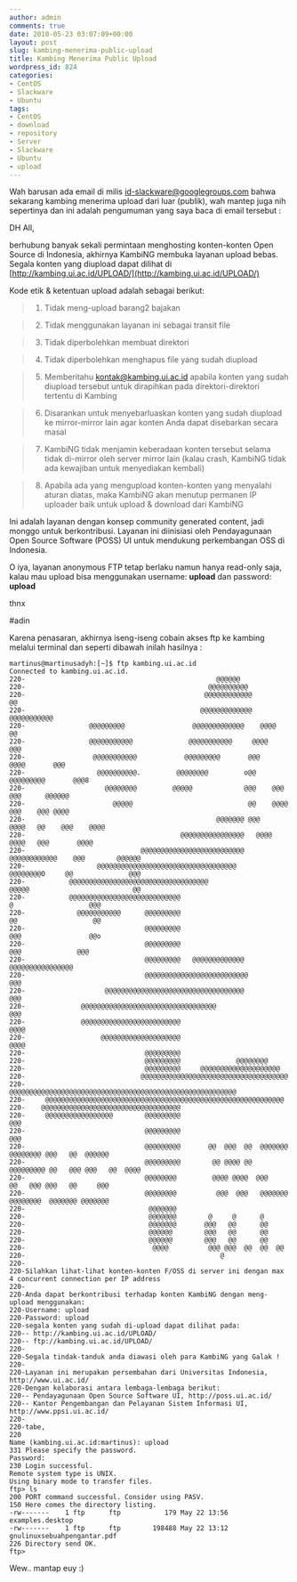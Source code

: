 ```yaml
---
author: admin
comments: true
date: 2010-05-23 03:07:09+00:00
layout: post
slug: kambing-menerima-public-upload
title: Kambing Menerima Public Upload
wordpress_id: 824
categories:
- CentOS
- Slackware
- Ubuntu
tags:
- CentOS
- download
- repository
- Server
- Slackware
- Ubuntu
- upload
---
```


Wah barusan ada email di milis [id-slackware@googlegroups.com](mailto:id-slackware@googlegroups.com) bahwa sekarang kambing menerima upload dari luar (publik), wah mantep juga nih sepertinya dan ini adalah pengumuman yang saya baca di email tersebut :


> 
DH All,

berhubung banyak sekali permintaan menghosting konten-konten Open Source di Indonesia, akhirnya KambiNG membuka layanan upload bebas. Segala konten yang diupload dapat dilihat di [http://kambing.ui.ac.id/UPLOAD/](http://kambing.ui.ac.id/UPLOAD/)

Kode etik & ketentuan upload adalah sebagai berikut:

> 
> 

>   1. Tidak meng-upload barang2 bajakan
> 

>   2. Tidak menggunakan layanan ini sebagai transit file
> 

>   3. Tidak diperbolehkan membuat direktori
> 

>   4. Tidak diperbolehkan menghapus file yang sudah diupload
> 

>   5. Memberitahu [kontak@kambing.ui.ac.id](mailto:kontak@kambing.ui.ac.id) apabila konten yang sudah diupload tersebut untuk dirapihkan pada direktori-direktori tertentu di Kambing
> 

>   6. Disarankan untuk menyebarluaskan konten yang sudah diupload ke mirror-mirror lain agar konten Anda dapat disebarkan secara masal
> 

>   7. KambiNG tidak menjamin keberadaan konten tersebut selama tidak di-mirror oleh server mirror lain (kalau crash, KambiNG tidak ada kewajiban untuk
menyediakan kembali)
> 

>   8. Apabila ada yang mengupload konten-konten yang menyalahi aturan diatas, maka KambiNG akan menutup permanen IP uploader baik untuk upload & download
dari KambiNG
> 

<!-- more -->
Ini adalah layanan dengan konsep community generated content, jadi monggo untuk berkontribusi. Layanan ini diinisiasi oleh Pendayagunaan Open Source Software (POSS) UI untuk mendukung perkembangan OSS di Indonesia.

O iya, layanan anonymous FTP tetap berlaku namun hanya read-only saja, kalau mau upload bisa menggunakan username: **upload** dan password: **upload**

thnx

#adin




Karena penasaran, akhirnya iseng-iseng cobain akses ftp ke kambing melalui terminal dan seperti dibawah inilah hasilnya :

    
    
    martinus@martinusadyh:[~]$ ftp kambing.ui.ac.id
    Connected to kambing.ui.ac.id.
    220-                                                @@@@@@                                              
    220-                                              @@@@@@@@@@                                            
    220-                                             @@@@@@@@@@@@          @@                               
    220-                                            @@@@@@@@@@@@@     @@@@@@@@@@@                           
    220-                @@@@@@@@@                 @@@@@@@@@@@@@    @@@@           @@                        
    220-                @@@@@@@@@@@              @@@@@@@@@@@     @@@@              @@@                      
    220-                 @@@@@@@@@@@            @@@@@@@@@       @@@       @@@@       @@@                    
    220-                  @@@@@@@@@@.         @@@@@@@@         o@@     @@@@@@@@@       @@@8                 
    220-                    @@@@@@@@         @@@@@             @@@    @@@     @@@      @@@@@@               
    220-                      @@@@@                             @@    @@@@     @@@    @@@ @@@@              
    220-                                                @@@@@@@ @@@     @@@@   @@    @@@    @@@@            
    220-                                       @@@@@@@@@@@@@@@@   @@@@       @@@@   @@@       @@@@          
    220-                             @@@@@@@@@@@@@@@@@@@@@@@@@@    @@@@@@@@@@@@    @@@        @@@@@@        
    220-                  @@@@@@@@@@@@@@@@@@@@@@@@@@@@@@@@@@@        @@@@@@@@O     @@              @@@      
    220-           @@@@@@@@@@@@@@@@@@@@@@@@@@@@@@@@@@@                @@@@@                          @@     
    220-           @@@@@@@@@@@@@@@@@@@@@@@@@@@@                                  @                   @@@    
    220-             @@@@@@@@@@@      @@@@@@@@@                                  @@                   @@    
    220-                              @@@@@@@@@                                  @@@                 @@o    
    220-                              @@@@@@@@@                                   @@@              @@@      
    220-                              @@@@@@@@@   @@@@@@@@@@@@@                     @@@@@@@@@@@@@@@@        
    220-                              @@@@@@@@@@@@@@@@@@@@@@@@@@                        @@@                 
    220-                    @@@@@@@@@@@@@@@@@@@@@@@@@@@@@@@@@@@                        @@@                  
    220-              @@@@@@@@@@@@@@@@@@@@@@@@@@@@@@@@@@                              @@@                   
    220-              @@@@@@@@@@@@@@@@@@@@@@@@@                                    @@@@                     
    220-                   @@@@@@@@@@@@@@@@@@@@                                 @@@@                        
    220-                              @@@@@@@@@                                                             
    220-                              @@@@@@@@@              @@@@@@@@                                       
    220-                              @@@@@@@@@     @@@@@@@@@@@@@@@@@@@@                                    
    220-                             @@@@@@@@@@@@@@@@@@@@@@@@@@@@@@@@@@@@@                                  
    220-          @@@@@@@@@@@@@@@@@@@@@@@@@@@@@@@@@@@@@@@@@@@@@@@@@@@@@@@@@                                 
    220-     @@@@@@@@@@@@@@@@@@@@@@@@@@@@@@@@@@@@@@@@@@@@@@@@@@@@@@@@@@@@                                   
    220-    @@@@@@@@@@@@@@@@@@@@@@@@@@@@@@@@@@@                                                             
    220-     @@@@@@@@@@@@@@@@@        @@@@@@@@@                                  @@@                        
    220-                              @@@@@@@@@                                  @@@                        
    220-                              @@@@@@@@@       @@  @@@  @@  @@@@@@@  @@@@@@@@ @@@   @@  @@@@@@       
    220-                              @@@@@@@@@        @@ @@@@ @@ @@@@@@@@@ @@   @@@ @@@   @@  @@@@         
    220-                              @@@@@@@@         @@@@ @@@@  @@@       @@   @@@ @@@   @@     @@@       
    220-                              @@@@@@@@          @@@  @@@   @@@@@@@  @@@@@@@@  @@@@@@@ @@@@@@@       
    220-                               @@@@@@@                                                              
    220-                               @@@@@@@        @     @      @                                        
    220-                               @@@@@@@       @@@   @@      @@                                       
    220-                               @@@@@@        @@@   @@      @@                                       
    220-                               @@@@@@        @@@   @@      @@                                       
    220-                                @@@@          @@@ @@@  @@  @@  @@                                   
    220-                                                 @                                                  
    220-
    220-Silahkan lihat-lihat konten-konten F/OSS di server ini dengan max 4 concurrent connection per IP address
    220-
    220-Anda dapat berkontribusi terhadap konten KambiNG dengan meng-upload menggunakan:
    220-Username: upload
    220-Password: upload
    220-segala konten yang sudah di-upload dapat dilihat pada:
    220-- http://kambing.ui.ac.id/UPLOAD/
    220-- ftp://kambing.ui.ac.id/UPLOAD/
    220-
    220-Segala tindak-tanduk anda diawasi oleh para KambiNG yang Galak !
    220-
    220-Layanan ini merupakan persembahan dari Universitas Indonesia, http://www.ui.ac.id/
    220-Dengan kolaborasi antara lembaga-lembaga berikut:
    220-- Pendayagunaan Open Source Software UI, http://poss.ui.ac.id/
    220-- Kantor Pengembangan dan Pelayanan Sistem Informasi UI, http://www.ppsi.ui.ac.id/
    220-
    220-tabe,
    220 
    Name (kambing.ui.ac.id:martinus): upload
    331 Please specify the password.
    Password:
    230 Login successful.
    Remote system type is UNIX.
    Using binary mode to transfer files.
    ftp> ls
    200 PORT command successful. Consider using PASV.
    150 Here comes the directory listing.
    -rw-------    1 ftp      ftp           179 May 22 13:56 examples.desktop
    -rw-------    1 ftp      ftp        198488 May 22 13:12 gnulinuxsebuahpengantar.pdf
    226 Directory send OK.
    ftp> 
    



Wew.. mantap euy :)

